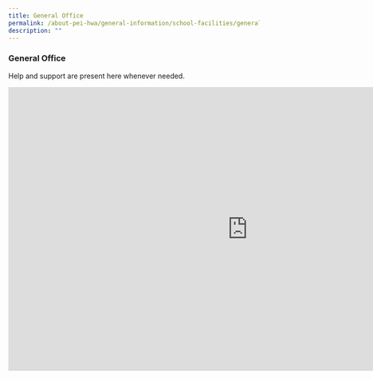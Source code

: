 ```yaml
---
title: General Office
permalink: /about-pei-hwa/general-information/school-facilities/general-office/
description: ""
---
```

### General Office

Help and support are present here whenever needed.

<iframe allowfullscreen="true" height="569" width="960" frameborder="0" src="https://docs.google.com/presentation/d/e/2PACX-1vRJpUxbug9KxOQufW2o8HTHb5Sn4-8s5FF2CNz-tT1ZGRA-pcUxc3DunrZMh43Q1jpRzNPRJvS79Fak/embed?start=true&amp;loop=true&amp;delayms=3000"></iframe>

